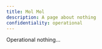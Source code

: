 ```yaml
---
title: Mol Mol
description: A page about nothing
confidentiality: operational
---
```

Operational nothing…
